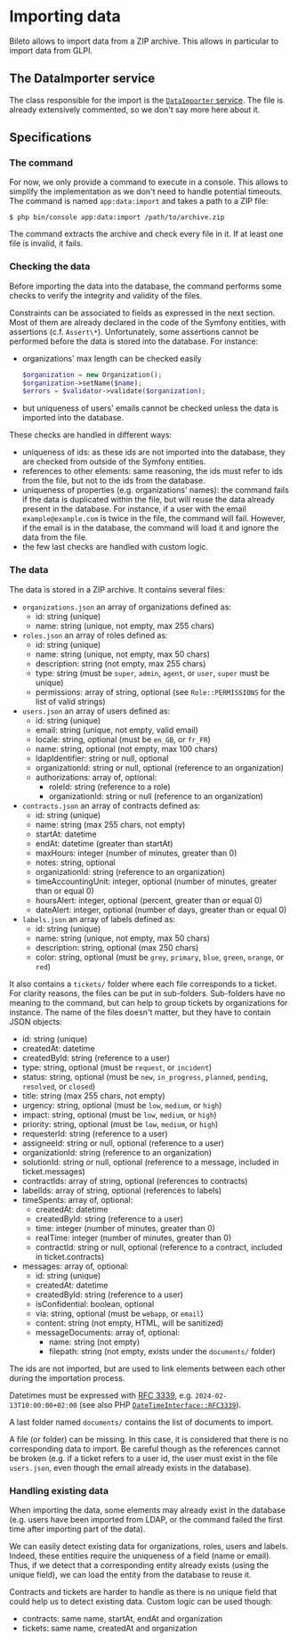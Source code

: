 # Importing data

Bileto allows to import data from a ZIP archive.
This allows in particular to import data from GLPI.

## The DataImporter service

The class responsible for the import is the [`DataImporter` service](/src/Service/DataImporter/DataImporter.php).
The file is already extensively commented, so we don't say more here about it.

## Specifications

### The command

For now, we only provide a command to execute in a console. This allows to simplify the implementation as we don't need to handle potential timeouts.
The command is named `app:data:import` and takes a path to a ZIP file:

```console
$ php bin/console app:data:import /path/to/archive.zip
```

The command extracts the archive and check every file in it. If at least one file is invalid, it fails.

### Checking the data

Before importing the data into the database, the command performs some checks to verify the integrity and validity of the files.

Constraints can be associated to fields as expressed in the next section. Most of them are already declared in the code of the Symfony entities, with assertions (c.f. `Assert\*`). Unfortunately, some assertions cannot be performed before the data is stored into the database. For instance:

- organizations' max length can be checked easily
    ```php
    $organization = new Organization();
    $organization->setName($name);
    $errors = $validator->validate($organization);
    ```
- but uniqueness of users' emails cannot be checked unless the data is imported into the database.

These checks are handled in different ways:

- uniqueness of ids: as these ids are not imported into the database, they are checked from outside of the Symfony entities.
- references to other elements: same reasoning, the ids must refer to ids from the file, but not to the ids from the database.
- uniqueness of properties (e.g. organizations' names): the command fails if the data is duplicated within the file, but will reuse the data already present in the database. For instance, if a user with the email `example@example.com` is twice in the file, the command will fail. However, if the email is in the database, the command will load it and ignore the data from the file.
- the few last checks are handled with custom logic.

### The data

The data is stored in a ZIP archive. It contains several files:

- `organizations.json` an array of organizations defined as:
  - id: string (unique)
  - name: string (unique, not empty, max 255 chars)
- `roles.json` an array of roles defined as:
  - id: string (unique)
  - name: string (unique, not empty, max 50 chars)
  - description: string (not empty, max 255 chars)
  - type: string (must be `super`, `admin`, `agent`, or `user`, `super` must be unique)
  - permissions: array of string, optional (see `Role::PERMISSIONS` for the list of valid strings)
- `users.json` an array of users defined as:
  - id: string (unique)
  - email: string (unique, not empty, valid email)
  - locale: string, optional (must be `en_GB`, or `fr_FR`)
  - name: string, optional (not empty, max 100 chars)
  - ldapIdentifier: string or null, optional
  - organizationId: string or null, optional (reference to an organization)
  - authorizations: array of, optional:
    - roleId: string (reference to a role)
    - organizationId: string or null (reference to an organization)
- `contracts.json` an array of contracts defined as:
  - id: string (unique)
  - name: string (max 255 chars, not empty)
  - startAt: datetime
  - endAt: datetime (greater than startAt)
  - maxHours: integer (number of minutes, greater than 0)
  - notes: string, optional
  - organizationId: string (reference to an organization)
  - timeAccountingUnit: integer, optional (number of minutes, greater than or equal 0)
  - hoursAlert: integer, optional (percent, greater than or equal 0)
  - dateAlert: integer, optional (number of days, greater than or equal 0)
- `labels.json` an array of labels defined as:
  - id: string (unique)
  - name: string (unique, not empty, max 50 chars)
  - description: string, optional (max 250 chars)
  - color: string, optional (must be `grey`, `primary`, `blue`, `green`, `orange`, or `red`)

It also contains a `tickets/` folder where each file corresponds to a ticket. For clarity reasons, the files can be put in sub-folders. Sub-folders have no meaning to the command, but can help to group tickets by organizations for instance. The name of the files doesn't matter, but they have to contain JSON objects:

- id: string (unique)
- createdAt: datetime
- createdById: string (reference to a user)
- type: string, optional (must be `request`, or `incident`)
- status: string, optional (must be `new`, `in_progress`, `planned`, `pending`, `resolved`, or `closed`)
- title: string (max 255 chars, not empty)
- urgency: string, optional (must be `low`, `medium`, or `high`)
- impact: string, optional (must be `low`, `medium`, or `high`)
- priority: string, optional (must be `low`, `medium`, or `high`)
- requesterId: string (reference to a user)
- assigneeId: string or null, optional (reference to a user)
- organizationId: string (reference to an organization)
- solutionId: string or null, optional (reference to a message, included in ticket.messages)
- contractIds: array of string, optional (references to contracts)
- labelIds: array of string, optional (references to labels)
- timeSpents: array of, optional:
  - createdAt: datetime
  - createdById: string (reference to a user)
  - time: integer (number of minutes, greater than 0)
  - realTime: integer (number of minutes, greater than 0)
  - contractId: string or null, optional (reference to a contract, included in ticket.contracts)
- messages: array of, optional:
  - id: string (unique)
  - createdAt: datetime
  - createdById: string (reference to a user)
  - isConfidential: boolean, optional
  - via: string, optional (must be `webapp`, or `email`)
  - content: string (not empty, HTML, will be sanitized)
  - messageDocuments: array of, optional:
    - name: string (not empty)
    - filepath: string (not empty, exists under the `documents/` folder)

The ids are not imported, but are used to link elements between each other during the importation process.

Datetimes must be expressed with [RFC 3339](https://www.rfc-editor.org/rfc/rfc3339), e.g. `2024-02-13T10:00:00+02:00` (see also PHP [`DateTimeInterface::RFC3339`](https://www.php.net/manual/fr/class.datetimeinterface.php)).

A last folder named `documents/` contains the list of documents to import.

A file (or folder) can be missing. In this case, it is considered that there is no corresponding data to import. Be careful though as the references cannot be broken (e.g. if a ticket refers to a user id, the user must exist in the file `users.json`, even though the email already exists in the database).

### Handling existing data

When importing the data, some elements may already exist in the database (e.g. users have been imported from LDAP, or the command failed the first time after importing part of the data).

We can easily detect existing data for organizations, roles, users and labels. Indeed, these entities require the uniqueness of a field (name or email). Thus, if we detect that a corresponding entity already exists (using the unique field), we can load the entity from the database to reuse it.

Contracts and tickets are harder to handle as there is no unique field that could help us to detect existing data. Custom logic can be used though:

- contracts: same name, startAt, endAt and organization
- tickets: same name, createdAt and organization
